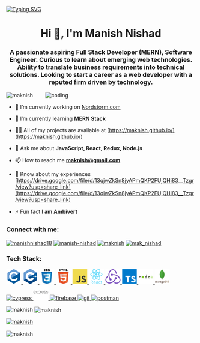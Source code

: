 [![Typing SVG](https://readme-typing-svg.demolab.com?font=Fira+Code&pause=1000&width=435&lines=Full+Stack+Web+Developer;Software+Engineer;React.js+Developer)](https://git.io/typing-svg)
<h1 align="center">Hi 👋, I'm Manish Nishad</h1>
<h3 align="center">A passionate aspiring Full Stack Developer (MERN), Software Engineer. Curious to learn about emerging web technologies. Ability to translate business requirements into technical solutions. Looking to start a career as a web developer with a reputed firm driven by technology.</h3>

<img align="right" alt="coding" width="400" src="https://vectorified.com/image/vector-gif-5.gif">

<p align="left"> <img src="https://komarev.com/ghpvc/?username=maknish&label=Profile%20views&color=0e75b6&style=flat" alt="maknish" /> </p>

- 🔭 I’m currently working on [Nordstorm.com](https://github.com/MAKNISH/troubled-trousers-6605/tree/main/nordstrom)

- 🌱 I’m currently learning **MERN Stack**

- 👨‍💻 All of my projects are available at [https://maknish.github.io/](https://maknish.github.io/)

- 💬 Ask me about **JavaScript, React, Redux, Node.js**

- 📫 How to reach me **maknish@gmail.com**

- 📄 Know about my experiences [https://drive.google.com/file/d/13qjwZkSn8jyAPmQKP2FUjQHi83__Tzgr/view?usp=share_link](https://drive.google.com/file/d/13qjwZkSn8jyAPmQKP2FUjQHi83__Tzgr/view?usp=share_link)

- ⚡ Fun fact **I am Ambivert**

<h3 align="left">Connect with me:</h3>
<p align="left">
<a href="https://twitter.com/manishnishad18" target="blank"><img align="center" src="https://raw.githubusercontent.com/rahuldkjain/github-profile-readme-generator/master/src/images/icons/Social/twitter.svg" alt="manishnishad18" height="30" width="40" /></a>
<a href="https://linkedin.com/in/manish-nishad" target="blank"><img align="center" src="https://raw.githubusercontent.com/rahuldkjain/github-profile-readme-generator/master/src/images/icons/Social/linked-in-alt.svg" alt="manish-nishad" height="30" width="40" /></a>
<a href="https://codesandbox.com/maknish" target="blank"><img align="center" src="https://raw.githubusercontent.com/rahuldkjain/github-profile-readme-generator/master/src/images/icons/Social/codesandbox.svg" alt="maknish" height="30" width="40" /></a>
<a href="https://instagram.com/mak_nishad" target="blank"><img align="center" src="https://raw.githubusercontent.com/rahuldkjain/github-profile-readme-generator/master/src/images/icons/Social/instagram.svg" alt="mak_nishad" height="30" width="40" /></a>
</p>

<h3 align="left">Tech Stack:</h3>
<p align="left"> 
<a href="https://www.cprogramming.com/" target="_blank" rel="noreferrer"> <img src="https://raw.githubusercontent.com/devicons/devicon/master/icons/c/c-original.svg" alt="c" width="40" height="40"/> </a> 
<a href="https://www.w3schools.com/cpp/" target="_blank" rel="noreferrer"> <img src="https://raw.githubusercontent.com/devicons/devicon/master/icons/cplusplus/cplusplus-original.svg" alt="cplusplus" width="40" height="40"/> </a> 
<a href="https://www.w3schools.com/css/" target="_blank" rel="noreferrer"> <img src="https://raw.githubusercontent.com/devicons/devicon/master/icons/css3/css3-original-wordmark.svg" alt="css3" width="40" height="40"/> </a>  
<a href="https://www.w3.org/html/" target="_blank" rel="noreferrer"> <img src="https://raw.githubusercontent.com/devicons/devicon/master/icons/html5/html5-original-wordmark.svg" alt="html5" width="40" height="40"/> </a> 
<a href="https://developer.mozilla.org/en-US/docs/Web/JavaScript" target="_blank" rel="noreferrer"> <img src="https://raw.githubusercontent.com/devicons/devicon/master/icons/javascript/javascript-original.svg" alt="javascript" width="40" height="40"/> </a>
<a href="https://reactjs.org/" target="_blank" rel="noreferrer"> <img src="https://raw.githubusercontent.com/devicons/devicon/master/icons/react/react-original-wordmark.svg" alt="react" width="40" height="40"/> </a> 
<a href="https://redux.js.org" target="_blank" rel="noreferrer"> <img src="https://raw.githubusercontent.com/devicons/devicon/master/icons/redux/redux-original.svg" alt="redux" width="40" height="40"/> </a>
<a href="https://www.typescriptlang.org/" target="_blank" rel="noreferrer"> <img src="https://raw.githubusercontent.com/devicons/devicon/master/icons/typescript/typescript-original.svg" alt="typescript" width="40" height="40"/> </a>
<a href="https://nodejs.org" target="_blank" rel="noreferrer"> <img src="https://raw.githubusercontent.com/devicons/devicon/master/icons/nodejs/nodejs-original-wordmark.svg" alt="nodejs" width="40" height="40"/> </a> 
<a href="https://www.mongodb.com/" target="_blank" rel="noreferrer"> <img src="https://raw.githubusercontent.com/devicons/devicon/master/icons/mongodb/mongodb-original-wordmark.svg" alt="mongodb" width="40" height="40"/> </a> 
<a href="https://www.cypress.io" target="_blank" rel="noreferrer"> <img src="https://raw.githubusercontent.com/simple-icons/simple-icons/6e46ec1fc23b60c8fd0d2f2ff46db82e16dbd75f/icons/cypress.svg" alt="cypress" width="40" height="40"/> </a> 
<a href="https://expressjs.com" target="_blank" rel="noreferrer"> <img src="https://raw.githubusercontent.com/devicons/devicon/master/icons/express/express-original-wordmark.svg" alt="express" width="40" height="40"/> </a>
<a href="https://firebase.google.com/" target="_blank" rel="noreferrer"> <img src="https://www.vectorlogo.zone/logos/firebase/firebase-icon.svg" alt="firebase" width="40" height="40"/> </a> 
<a href="https://git-scm.com/" target="_blank" rel="noreferrer"> <img src="https://www.vectorlogo.zone/logos/git-scm/git-scm-icon.svg" alt="git" width="40" height="40"/> </a>
<a href="https://postman.com" target="_blank" rel="noreferrer"> <img src="https://www.vectorlogo.zone/logos/getpostman/getpostman-icon.svg" alt="postman" width="40" height="40"/> </a> </p>

<p><img align="left" src="https://github-readme-stats.vercel.app/api/top-langs?username=maknish&show_icons=true&locale=en&layout=compact" alt="maknish" /></p>

<p>&nbsp;<img align="center" src="https://github-readme-stats.vercel.app/api?username=maknish&show_icons=true&locale=en" alt="maknish" /></p>

<p align="left"> <a href="https://github.com/ryo-ma/github-profile-trophy"><img src="https://github-profile-trophy.vercel.app/?username=maknish" alt="maknish" /></a> </p>

<p><img align="center" src="https://github-readme-streak-stats.herokuapp.com/?user=maknish&" alt="maknish" /></p>
